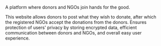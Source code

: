 
A platform where donors and NGOs join hands for the good.

This website allows donors to post what they wish to donate, after which the registered NGOs accept the donations from the donors. Ensures protection of users' privacy by storing encrypted data, efficient communication between donors and NGOs, and overall easy user experience.

